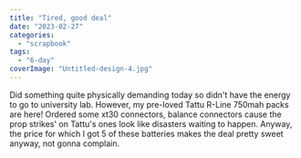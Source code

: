 ```yaml
---
title: "Tired, good deal"
date: "2023-02-27"
categories: 
  - "scrapbook"
tags: 
  - "6-day"
coverImage: "Untitled-design-4.jpg"
---
```

<!--more-->

Did something quite physically demanding today so didn't have the energy to go to university lab. However, my pre-loved Tattu R-Line 750mah packs are here! Ordered some xt30 connectors, balance connectors cause the prop strikes' on Tattu's ones look like disasters waiting to happen. Anyway, the price for which I got 5 of these batteries makes the deal pretty sweet anyway, not gonna complain.
